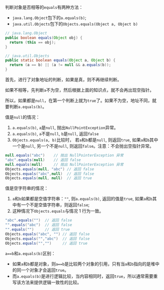 

判断对象是否相等的`equals`有两种方法：
* `java.lang.Object`包下的`a.equals(b)`;
* `java.util.Objects`包下的`Objects.equals(Object a, Object b)`

```java
// java.lang.Object
public boolean equals(Object obj) {
  return (this == obj);
}
```

```java
// java.util.Objects
public static boolean equals(Object a, Object b) {
  return (a == b) || (a != null && a.equals(b));
}
```
首先，进行了对象地址的判断，如果是真，则不再继续判断。

如果不相等，先判断`a`不为空，然后根据上面的知识点，就不会再出现空指针。

所以，如果都是`null`，在第一个判断上就为`true`了。如果不为空，地址不同，就要判断`a.equals(b)`。

值是`null`的情况：
1. `a.equals(b)`, `a`是`null`, 抛出`NullPointException`异常。
2. `a.equals(b)`, `a`不是`null`, `b`是`null`,  返回`false`
3. `Objects.equals(a, b)`比较时， 若`a`和`b`都是`null`, 则返回`true`, 如果`a`和`b`其中一个是`null`, 另一个不是`null`, 则返回`false`。注意：不会抛出空指针异常。

```java
null.equals("abc")    // 抛出 NullPointerException 异常
"abc".equals(null)    // 返回 false
null.equals(null)     // 抛出 NullPointerException 异常
Objects.equals(null, "abc") // 返回 false
Objects.equals("abc",null)  // 返回 false
Objects.equals(null, null)  // 返回 true
```
值是空字符串的情况：
1. `a`和`b`如果都是空值字符串：`""`, 则`a.equals(b)`, 返回的值是`true`, 如果`a`和`b`其中有一个不是空值字符串，则返回`false`;
2. 这种情况下`Objects.equals`与情况 1 行为一致。

```java
"abc".equals("")  // 返回 false
"".equals("abc")  // 返回 false
"".equals("")     // 返回 true
Objects.equals("abc", "") // 返回 false
Objects.equals("","abc")  // 返回 false
Objects.equals("","")     // 返回 true
```
`a==b`和`a.equals(b)`区别：
* 如果`a`和`b`都是对象，则`a==b`是比较两个对象的引用，只有当`a`和`b`指向的是堆中的同一个对象才会返回`true`。
* 而`a.equals(b)`是进行逻辑比较，当内容相同时，返回`true`，所以通常需要重写该方法来提供逻辑一致性的比较。